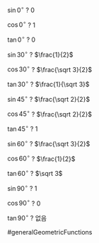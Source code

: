 $\sin 0^\circ$
?
0

$\cos 0^\circ$
?
1

$\tan 0^\circ$
?
0

$\sin 30^\circ$
?
$\frac{1}{2}$

$\cos 30^\circ$
?
$\frac{\sqrt 3}{2}$

$\tan 30^\circ$
?
$\frac{1}{\sqrt 3}$

$\sin 45^\circ$
?
$\frac{\sqrt 2}{2}$

$\cos 45^\circ$
?
$\frac{\sqrt 2}{2}$

$\tan 45^\circ$
?
$1$

$\sin 60^\circ$
?
$\frac{\sqrt 3}{2}$

$\cos 60^\circ$
?
$\frac{1}{2}$

$\tan 60^\circ$
?
$\sqrt 3$

$\sin 90^\circ$
?
$1$

$\cos 90^\circ$
?
$0$

$\tan 90^\circ$
?
없음


#generalGeometricFunctions